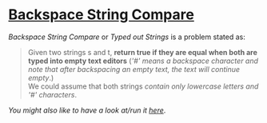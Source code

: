 # [Backspace String Compare](https://leetcode.com/problems/backspace-string-compare/)

_Backspace String Compare_ or _Typed out Strings_ is a problem stated as:

> Given two strings s and t, **return true if they are equal when both are typed into empty text editors** (_'#' means a backspace character and note that after backspacing an empty text, the text will continue empty_.)  
> We could assume that both strings _contain only lowercase letters and '#' characters_.

_You might also like to have a look at/run it [here](https://replit.com/@reza-khojasteh/Backspace-String-Compare#index.js)_.
